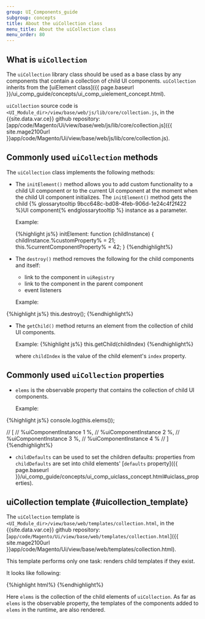 ```yaml
---
group: UI_Components_guide
subgroup: concepts
title: About the uiCollection class
menu_title: About the uiCollection class
menu_order: 80
---
```


## What is `uiCollection`

The `uiCollection` library class should be used as a base class by any components that contain a collection of child UI components.  `uiCollection` inherits from the [uiElement class]({{ page.baseurl }}/ui_comp_guide/concepts/ui_comp_uielement_concept.html).

`uiCollection` source code is `<UI_Module_dir>/view/base/web/js/lib/core/collection.js`, in the {{site.data.var.ce}} github repository: [app/code/Magento/Ui/view/base/web/js/lib/core/collection.js]({{ site.mage2100url }}app/code/Magento/Ui/view/base/web/js/lib/core/collection.js).

## Commonly used `uiCollection` methods

The `uiCollection` class implements the following methods:

* The `initElement()` method allows you to add custom functionality to a child UI component or to the current UI component at the moment when the child UI component initializes. The `initElement()` method gets the child {% glossarytooltip 9bcc648c-bd08-4feb-906d-1e24c4f2f422 %}UI component{% endglossarytooltip %} instance as a parameter.

  Example:

  {%highlight js%}
  initElement: function (childInstance) {
      childInstance.%customProperty% = 21;
      this.%currentComponentProperty% = 42;
  }
  {%endhighlight%}

* The `destroy()` method removes the following for the child components and itself:
	* link to the component in `uiRegistry`
	* link to the component in the parent component
	* event listeners


  Example:

{%highlight js%}
    this.destroy();
{%endhighlight%}

* The `getChild()` method returns an element from the collection of child UI components.

  Example:
{%highlight js%}
    this.getChild(childIndex)
{%endhighlight%}

  where `childIndex` is the value of the child element's `index` property.

## Commonly used `uiCollection` properties

* `elems` is the observable property that contains the collection of child UI components.

  Example:

{%highlight js%}
console.log(this.elems());

// [
//   %uiComponentInstance 1 %,
//   %uiComponentInstance 2 %,
//   %uiComponentInstance 3 %,
//   %uiComponentInstance 4 %
// ]
{%endhighlight%}

* `childDefaults` can be used to set the children defaults: properties from `childDefaults` are set into child elements' [`defaults` property]({{ page.baseurl }}/ui_comp_guide/concepts/ui_comp_uiclass_concept.html#uiclass_properties).

## uiCollection template {#uicollection_template}

The `uiCollection` template is `<UI_Module_dir>/view/base/web/templates/collection.html`, in the {{site.data.var.ce}} github repository: [`app/code/Magento/Ui/view/base/web/templates/collection.html`]({{ site.mage2100url }}app/code/Magento/Ui/view/base/web/templates/collection.html).

This template performs only one task: renders child templates if they exist.

It looks like following:

{%highlight html%}
<each args="data: elems, as: 'element'">
    <render if="hasTemplate()"/>
</each>
{%endhighlight%}

 Here `elems` is the collection of the child elements of `uiCollection`. As far as `elems` is the observable property, the templates of the components added to `elems` in the runtime, are also rendered.
